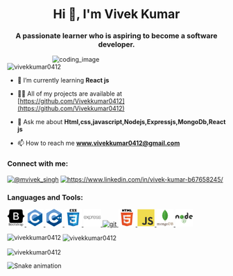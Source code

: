 <h1 align="center">Hi 👋, I'm Vivek Kumar</h1>
<h3 align="center">A passionate learner who is aspiring to become a software developer.</h3>
<img align="right" width="400" alt="coding_image" src="https://camo.githubusercontent.com/5ddf73ad3a205111cf8c686f687fc216c2946a75005718c8da5b837ad9de78c9/68747470733a2f2f7468756d62732e6766796361742e636f6d2f4576696c4e657874446576696c666973682d736d616c6c2e676966">

<p align="left"> <img src="https://komarev.com/ghpvc/?username=vivekkumar0412&label=Profile%20views&color=0e75b6&style=flat" alt="vivekkumar0412" /> </p>

- 🌱 I’m currently learning **React js**

- 👨‍💻 All of my projects are available at [https://github.com/Vivekkumar0412](https://github.com/Vivekkumar0412)

- 💬 Ask me about **Html,css,javascript,Nodejs,Expressjs,MongoDb,React js**

- 📫 How to reach me **www.vivekkumar0412@gmail.com**

<h3 align="left">Connect with me:</h3>
<p align="left">
<a href="https://twitter.com/@mvivek_singh" target="blank"><img align="center" src="https://raw.githubusercontent.com/rahuldkjain/github-profile-readme-generator/master/src/images/icons/Social/twitter.svg" alt="@mvivek_singh" height="30" width="40" /></a>
<a href="https://linkedin.com/in/https://www.linkedin.com/in/vivek-kumar-b67658245/" target="blank"><img align="center" src="https://raw.githubusercontent.com/rahuldkjain/github-profile-readme-generator/master/src/images/icons/Social/linked-in-alt.svg" alt="https://www.linkedin.com/in/vivek-kumar-b67658245/" height="30" width="40" /></a>
</p>

<h3 align="left">Languages and Tools:</h3>
<p align="left"> <a href="https://getbootstrap.com" target="_blank" rel="noreferrer"> <img src="https://raw.githubusercontent.com/devicons/devicon/master/icons/bootstrap/bootstrap-plain-wordmark.svg" alt="bootstrap" width="40" height="40"/> </a> <a href="https://www.cprogramming.com/" target="_blank" rel="noreferrer"> <img src="https://raw.githubusercontent.com/devicons/devicon/master/icons/c/c-original.svg" alt="c" width="40" height="40"/> </a> <a href="https://www.w3schools.com/cpp/" target="_blank" rel="noreferrer"> <img src="https://raw.githubusercontent.com/devicons/devicon/master/icons/cplusplus/cplusplus-original.svg" alt="cplusplus" width="40" height="40"/> </a> <a href="https://www.w3schools.com/css/" target="_blank" rel="noreferrer"> <img src="https://raw.githubusercontent.com/devicons/devicon/master/icons/css3/css3-original-wordmark.svg" alt="css3" width="40" height="40"/> </a> <a href="https://expressjs.com" target="_blank" rel="noreferrer"> <img src="https://raw.githubusercontent.com/devicons/devicon/master/icons/express/express-original-wordmark.svg" alt="express" width="40" height="40"/> </a> <a href="https://git-scm.com/" target="_blank" rel="noreferrer"> <img src="https://www.vectorlogo.zone/logos/git-scm/git-scm-icon.svg" alt="git" width="40" height="40"/> </a> <a href="https://www.w3.org/html/" target="_blank" rel="noreferrer"> <img src="https://raw.githubusercontent.com/devicons/devicon/master/icons/html5/html5-original-wordmark.svg" alt="html5" width="40" height="40"/> </a> <a href="https://developer.mozilla.org/en-US/docs/Web/JavaScript" target="_blank" rel="noreferrer"> <img src="https://raw.githubusercontent.com/devicons/devicon/master/icons/javascript/javascript-original.svg" alt="javascript" width="40" height="40"/> </a> <a href="https://www.mongodb.com/" target="_blank" rel="noreferrer"> <img src="https://raw.githubusercontent.com/devicons/devicon/master/icons/mongodb/mongodb-original-wordmark.svg" alt="mongodb" width="40" height="40"/> </a> <a href="https://nodejs.org" target="_blank" rel="noreferrer"> <img src="https://raw.githubusercontent.com/devicons/devicon/master/icons/nodejs/nodejs-original-wordmark.svg" alt="nodejs" width="40" height="40"/> </a>  </p>

<p><img align="left" src="https://github-readme-stats.vercel.app/api/top-langs?username=vivekkumar0412&show_icons=true&locale=en&layout=compact" alt="vivekkumar0412" /></p>

<p>&nbsp;<img align="center" src="https://github-readme-stats.vercel.app/api?username=vivekkumar0412&show_icons=true&locale=en" alt="vivekkumar0412" /></p>

<p><img align="center" src="https://github-readme-streak-stats.herokuapp.com/?user=vivekkumar0412&" alt="vivekkumar0412" /></p>
<img src="https://raw.githubusercontent.com/maurodesouza/maurodesouza/output/snake.svg" alt="Snake animation" />
